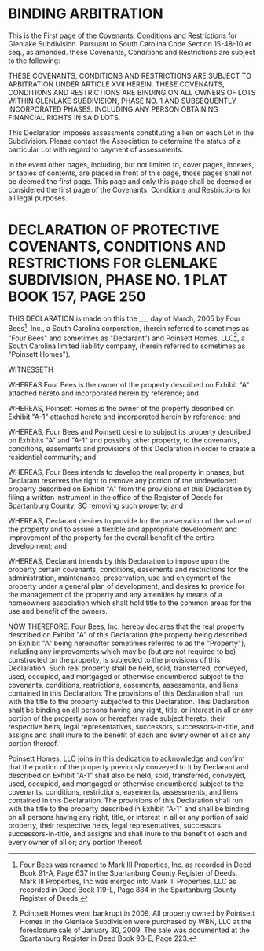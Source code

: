 # BINDING ARBITRATION

This is the First page of the Covenants, Conditions and Restrictions for Glenlake Subdivision. Pursuant to South Carolina Code Section 15-48-10 et seq., as amended. these Covenants, Conditions and Restrictions are subject to the following:

THESE COVENANTS, CONDITIONS AND RESTRICTIONS ARE SUBJECT TO ARBITRATION UNDER ARTICLE XVII HEREIN. THESE COVENANTS, CONDITIONS AND RESTRICTIONS ARE BINDING ON ALL OWNERS OF LOTS WITHIN GLENLAKE SUBDIVISION, PHASE NO. 1 AND SUBSEQUENTLY INCORPORATED PHASES. INCLUDING ANY PERSON OBTAINING FINANCIAL RIGHTS IN SAID LOTS.

This Declaration imposes assessments constituting a lien on each Lot in the Subdivision. Please contact the Association to determine the status of a particular Lot with regard to payment of assessments.

In the event other pages, including, but not limited to, cover pages, indexes, or tables of contents, are placed in front of this page, those pages shall not be deemed the first page. This page and only this page shall be deemed or considered the first page of the Covenants, Conditions and Restrictions for all legal purposes.

# DECLARATION OF PROTECTIVE COVENANTS, CONDITIONS AND RESTRICTIONS FOR GLENLAKE SUBDIVISION, PHASE NO. 1 PLAT BOOK 157, PAGE 250 

THIS DECLARATION is made on this the \_\_\_ day of March, 2005 by Four Bees[^1], Inc., a South Carolina corporation, (herein referred to sometimes as "Four Bees" and sometimes as "Declarant") and Poinsett Homes, LLC[^2], a South Carolina limited liability company, (herein referred to sometimes as "Poinsett Homes").

[^1]: Four Bees was renamed to Mark III Properties, Inc. as recorded in Deed Book 91-A, Page 637 in the Spartanburg County Register of Deeds. Mark III Properties, Inc was merged into Mark III Properties, LLC as recorded in Deed Book 119-L, Page 884 in the Spartanburg County Register of Deeds.

[^2]: Pointsett Homes went bankrupt in 2009. All property owned by Pointsett Homes in the Glenlake Subdivision were purchased by WBN, LLC at the foreclosure sale of January 30, 2009. The sale was documented at the Spartanburg Register in Deed Book 93-E, Page 223.

WITNESSETH

WHEREAS Four Bees is the owner of the property described on Exhibit "A" attached hereto and incorporated herein by reference; and

WHEREAS, Poinsett Homes is the owner of the property described on Exhibit "A-1" attached hereto and incorporated herein by reference; and

WHEREAS, Four Bees and Poinsett desire to subject its property described on Exhibits "A" and "A-1" and possibly other property, to the covenants, conditions, easements and provisions of this Declaration in order to create a residential community; and

WHEREAS, Four Bees intends to develop the real property in phases, but Declarant reserves the right to remove any portion of the undeveloped property described on Exhibit "A" from the provisions of this Declaration by filing a written instrument in the office of the Register of Deeds for Spartanburg County, SC removing such property; and

WHEREAS, Declarant desires to provide for the preservation of the value of the property and to assure a flexible and appropriate development and improvement of the property for the overall benefit of the entire development; and

WHEREAS, Declarant intends by this Declaration to impose upon the property certain covenants, conditions, easements and restrictions for the administration, maintenance, preservation, use and enjoyment of the property under a general plan of development, and desires to provide for the management of the property and any amenities by means of a homeowners association which shalt hold title to the common areas for the use and benefit of the owners.

NOW THEREFORE. Four Bees, Inc. hereby declares that the real property described on Exhibit "A" of this Declaration (the property being described on Exhibit "A" being hereinafter sometimes referred to as the "Property"), including any improvements which may be (but are not required to be) constructed on the property, is subjected to the provisions of this Declaration. Such real property shall be held, sold, transferred, conveyed, used, occupied, and mortgaged or otherwise encumbered subject to the covenants, conditions, restrictions, easements, assessments, and liens contained in this Declaration. The provisions of this Declaration shall run with the title to the property subjected to this Declaration. This Declaration shalt be binding on all persons having any right, title, or interest in all or any portion of the property now or hereafter made subject hereto, their respective heirs, legal representatives, successors, successors-in-title, and assigns and shall inure to the benefit of each and every owner of all or any portion thereof.

Poinsett Homes, LLC joins in this dedication to acknowledge and confirm that the portion of the property previously conveyed to it by Declarant and described on Exhibit "A-1" shall also be held, sold, transferred, conveyed, used, occupied, and mortgaged or otherwise encumbered subject to the covenants, conditions, restrictions, easements, assessments, and liens contained in this Declaration. The provisions of this Declaration shall run with the title to the property described in Exhibit "A-1" and shall be binding on all persons having any right, title, or interest in all or any portion of said property, their respective heirs, legal representatives, successors. successors-in-title, and assigns and shall inure to the benefit of each and every owner of all or; any portion thereof.
